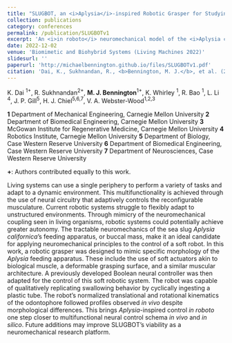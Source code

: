 ```yaml
---
title: "SLUGBOT, an <i>Aplysia</i>-inspired Robotic Grasper for Studying Control"
collection: publications
category: conferences
permalink: /publication/SLUGBOTv1
excerpt: 'An <i>in roboto</i> neuromechanical model of the <i>Aplysia californica</i> feeding structure.'
date: 2022-12-02
venue: 'Biomimetic and Biohybrid Systems (Living Machines 2022)'
slidesurl: ''
paperurl: 'http://michaelbennington.github.io/files/SLUGBOTv1.pdf'
citation: 'Dai, K., Sukhnandan, R., <b>Bennington, M. J.</b>, et al. (2022). &quot;SLUGBOT, an <i>Aplysia</i>-Inspired Robotic Grasper for Studying Control.&quot; <i>In: Hunt, A., et al. Biomimetic and Biohybrid Systems. Living Machines 2022. Lecture Notes in Computer Science()</i>, vol 13548. Springer, Cham. https://doi.org/10.1007/978-3-031-20470-8_19 '
---
```

K. Dai <SUP>1+</SUP>, R. Sukhnandan<SUP>2+</SUP>, <b> M. J. Bennington</b><SUP>1+</SUP>, K. Whirley <SUP>1</SUP>, R. Bao <SUP>1</SUP>, L. Li <SUP>4</SUP>, J. P. Gill<SUP>5</SUP>, H. J. Chiel<SUP>5,6,7</SUP>, V. A. Webster-Wood<SUP>1,2,3</SUP>

<b>1</b> Department of Mechanical Engineering, Carnegie Mellon University
<b>2</b> Department of Biomedical Engineering, Carnegie Mellon University
<b>3</b> McGowan Institute for Regenerative Medicine, Carnegie Mellon University
<b>4</b> Robotics Institute, Carnegie Mellon University
<b>5</b> Department of Biology, Case Western Reserve University
<b>6</b> Department of Biomedical Engineering, Case Western Reserve University
<b>7</b> Department of Neurosciences, Case Western Reserve University

<b>+</b>: Authors contributed equally to this work.

Living systems can use a single periphery to perform a variety of tasks and adapt to a dynamic environment. This multifunctionality is achieved through the use of neural circuitry that adaptively controls the reconfigurable musculature. Current robotic systems struggle to flexibly adapt to unstructured environments. Through mimicry of the neuromechanical coupling seen in living organisms, robotic systems could potentially achieve greater autonomy. The tractable neuromechanics of the sea slug <i>Aplysia californica</i>’s feeding apparatus, or buccal mass, make it an ideal candidate for applying neuromechanical principles to the control of a soft robot. In this work, a robotic grasper was designed to mimic specific morphology of the <i>Aplysia</i> feeding apparatus. These include the use of soft actuators akin to biological muscle, a deformable grasping surface, and a similar muscular architecture. A previously developed Boolean neural controller was then adapted for the control of this soft robotic system. The robot was capable of qualitatively replicating swallowing behavior by cyclically ingesting a plastic tube. The robot’s normalized translational and rotational kinematics of the odontophore followed profiles observed <i>in vivo</i> despite morphological differences. This brings <i>Aplysia</i>-inspired control <i>in roboto</i> one step closer to multifunctional neural control schema <i>in vivo</i> and <i>in silico</i>. Future additions may improve SLUGBOT’s viability as a neuromechanical research platform.
